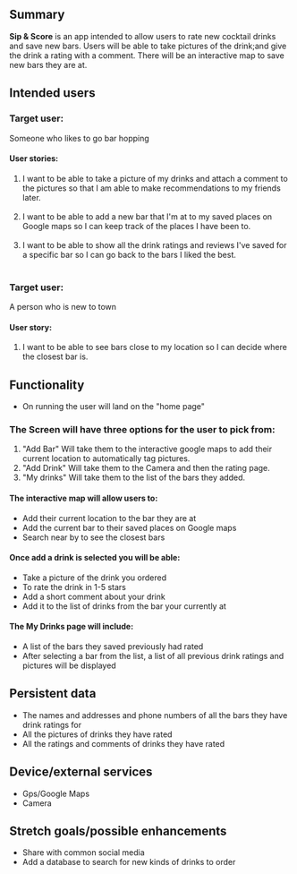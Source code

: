 ## Summary

**Sip & Score** is an app intended to allow users to rate new cocktail drinks and save new bars. Users will be able to take pictures of the drink;and give the drink a rating with a comment. There will be an interactive map to save new bars they are at. 

## Intended users


### Target user: 

Someone who likes to go bar hopping

#### User stories:

<ol>

  <li>I want to be able to take a picture of my drinks and attach a comment to the pictures so that I am able to make recommendations to my friends later.</li><br>
  <li>I want to be able to add a new bar that I'm at to my saved places on Google maps so I can keep track of the places I have been to.</li><br>
  <li>I want to be able to show all the drink ratings and reviews I've saved for a specific bar so I can go back to the bars I liked the best.</li><br>

</ol>

### Target user:

A person who is new to town

#### User story:

<ol>

  <li>I want to be able to see bars close to my location so I can decide where the closest bar is.</li>

</ol>

## Functionality

<ul>

  <li>On running the user will land on the "home page"</li>

</ul>

### The Screen will have three options for the user to pick from:

<ol>

  <li>"Add Bar" Will take them to the interactive google maps to add their current location to automatically tag pictures.</li>
  <li>"Add Drink" Will take them to the Camera and then the rating page.</li>
  <li>"My drinks" Will take them to the list of the bars they added.</li>

</ol>

#### The interactive map will allow users to:

<ul>

  <li>Add their current location to the bar they are at</li>
  <li>Add the current bar to their saved places on Google maps</li>
  <li>Search near by to see the closest bars</li>

</ul>

#### Once add a drink is selected you will be able:

<ul>

  <li>Take a picture of the drink you ordered</li>
  <li>To rate the drink in 1-5 stars</li>
  <li>Add a short comment about your drink</li>
  <li>Add it to the list of drinks from the bar your currently at</li>

</ul>

#### The My Drinks page will include:

<ul>

  <li>A list of the bars they saved previously had rated</li>
  <li>After selecting a bar from the list, a list of all previous drink ratings and pictures will be displayed</li>

</ul>

## Persistent data

<ul>

  <li>The names and addresses and phone numbers of all the bars they have drink ratings for</li>
  <li>All the pictures of drinks they have rated</li>
  <li>All the ratings and comments of drinks they have rated</li>

</ul>
    
## Device/external services

<ul>

  <li>Gps/Google Maps</li>
  <li>Camera</li>

</ul>

## Stretch goals/possible enhancements 

<ul>

  <li>Share with common social media</li>
  <li>Add a database to search for new kinds of drinks to order</li>

</ul>